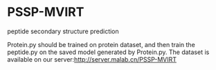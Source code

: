 # PSSP-MVIRT
peptide secondary structure prediction

Protein.py should be trained on protein dataset, and then train the peptide.py on the saved model generated by Protein.py.
The dataset is available on our server:http://server.malab.cn/PSSP-MVIRT
